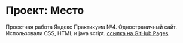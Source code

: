 # Проект: Место
Проектная работа Яндекс Практикума №4. Одностраничный сайт. Использовали CSS, HTML и java script.
[ссылка на GitHub Pages](https://bababum95.github.io/mesto/) 